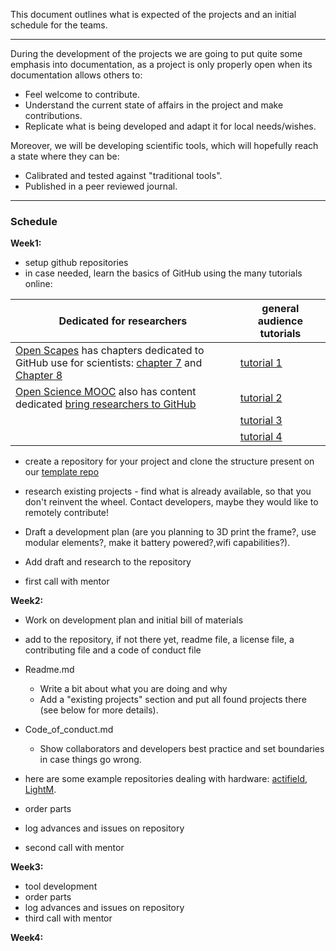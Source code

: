 This document outlines what is expected of the projects and an initial schedule for the teams.


---

During the development of the projects we are going to put quite some emphasis into documentation, as a project is only properly open when its documentation allows others to:
- Feel welcome to contribute.
- Understand the current state of affairs in the project and make contributions.
- Replicate what is being developed and adapt it for local needs/wishes.

Moreover, we will be developing scientific tools, which will hopefully reach a state where they can be:
- Calibrated and tested against "traditional tools".
- Published in a peer reviewed journal.

---
### Schedule

**Week1:**
- setup github repositories
 - in case needed, learn the basics of GitHub using the many tutorials online: 
 
 |Dedicated for researchers  | general audience tutorials |
 |--|--|
 |[Open Scapes](https://www.openscapes.org/) has chapters dedicated to GitHub use for scientists: [chapter 7](https://openscapes.github.io/series/github-pub.html) and [Chapter 8](https://openscapes.github.io/series/github-issues.html)| [tutorial 1](https://lab.github.com/)|
 |[Open Science MOOC](https://opensciencemooc.eu/) also has content dedicated [bring researchers to GitHub](https://eliademy.com/catalog/catalog/product/view/sku/02d7338a7e)|[tutorial 2](https://help.github.com/en/articles/git-and-github-learning-resources)|
 ||[tutorial 3](https://git-scm.com/doc)|
 ||[tutorial 4](https://help.github.com/en/articles/set-up-git)|
 
 

- create a repository for your project and clone the structure present on our [template repo](https://github.com/FOSH-following-demand/equipment_repository_template)

- research existing projects - find what is already available, so that you don't reinvent the wheel. Contact developers, maybe they would like to remotely contribute!

- Draft a development plan (are you planning to 3D print the frame?, use modular elements?, make it battery powered?,wifi capabilities?).

- Add draft and research to the repository

- first call with mentor

**Week2:**

- Work on development plan and initial bill of materials
- add to the repository, if not there yet, readme file, a license file, a contributing file and a code of conduct file
 - Readme.md
   - Write a bit about what you are doing and why
   - Add a "existing projects" section and put all found projects there (see below for more details).
 - Code_of_conduct.md
   - Show collaborators and developers best practice and set boundaries in case things go wrong.

- here are some example repositories dealing with hardware: [actifield](https://github.com/trendinafrica/actifield), [LightM](https://github.com/vektorious/lightM).

- order parts
- log advances and issues on repository
- second call with mentor

**Week3:**

- tool development
- order parts
- log advances and issues on repository
- third call with mentor

**Week4:**
